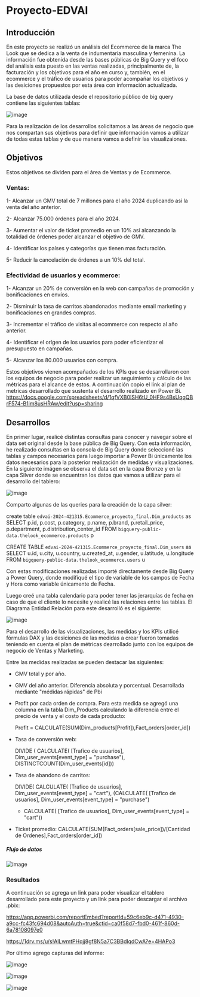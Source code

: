 # Proyecto-EDVAI

## Introducción


En este proyecto se realizó un análisis del Ecommerce de la marca The Look que se dedica a la venta de indumentaria masculina y femenina. La información fue obtenida desde las bases públicas de Big Query y el foco del análisis esta puesto en las ventas realizadas, principalmente de, la facturación y los objetivos para el año en curso y, también, en el ecommerce y el tráfico de usuarios para poder acompañar los objetivos y las desiciones propuestos por esta área con información actualizada.

La base de datos utilizada desde el repositorio público de big query contiene las siguientes tablas:



![image](https://github.com/ianziano/Proyecto-EDVAI/assets/169062674/475f5273-8ab9-43d9-8858-ea4cd00fa61b)



Para la realización de los desarrollos solicitamos a las áreas de negocio que nos compartan sus objetivos para definir que información vamos a utilizar de todas estas tablas y de que manera vamos a definir las visualizaiones. 

## Objetivos


Estos objetivos se dividen para el área de Ventas y de Ecommerce.

### Ventas:

1- Alcanzar un GMV total de 7 millones para el año 2024 duplicando asi la venta del año anterior.

2- Alcanzar 75.000 órdenes para el año 2024. 

3- Aumentar el valor de ticket promedio en un 10% así alcanzando la totalidad de órdenes poder alcanzar el objetivo de GMV.

4- Identificar los países y categorías que tienen mas facturación.

5- Reducir la cancelación de órdenes a un 10% del total.


### Efectividad de usuarios y ecommerce:

1- Alcanzar un 20% de conversión en la web con campañas de promoción y bonificaciones en envíos.

2- Disminuir la tasa de carritos abandonados mediante email marketing y bonificaciones en grandes compras.

3- Incrementar el tráfico de visitas al ecommerce con respecto al año anterior.

4- Identificar el orígen de los usuarios para poder eficientizar el presupuesto en campañas. 

5- Alcanzar los 80.000 usuarios con compra.


Estos objetivos vienen acompañados de los KPIs que se desarrollaron con los equipos de negocio para poder realizar un seguimiento y cálculo de las métricas para el alcance de estos. A continuación copio el link al plan de metricas desarrollado que sustenta el desarrollo realizado en Power Bi. https://docs.google.com/spreadsheets/d/1qfVXB0ISH6tU_0HF9s4BsUqqQBrF574-B1im8usHRAw/edit?usp=sharing

## Desarrollos

En primer lugar, realicé distintas consultas para conocer y navegar sobre el data set original desde la base pública de Big Query. Con esta información, he realizado consultas en la consola de Big Query donde seleccioné las tablas y campos necesarios para luego importar a Power Bi únicamente los datos necesarios para la posterior realización de medidas y visualizaciones. En la siguiente imágen se observa el data set en la capa Bronze y en la capa Silver donde se encuentran los datos que vamos a utilizar para el desarrollo del tablero:

![image](https://github.com/ianziano/trabajo_final_edvai/assets/169062674/11a49eee-e991-4b98-bb09-fdf76b378fa9)

Comparto algunas de las queries para la creación de la capa silver:

create table `edvai-2024-421315.Ecommerce_proyecto_final.Dim_products` as
SELECT p.id, p.cost, p.category, p.name, p.brand, p.retail_price, p.department, p.distribution_center_id
FROM `bigquery-public-data.thelook_ecommerce.products` p

CREATE TABLE `edvai-2024-421315.Ecommerce_proyecto_final.Dim_users` as
SELECT u.id, u.city, u.country, u.created_at, u.gender, u.latitude, u.longitude
FROM `bigquery-public-data.thelook_ecommerce.users` u

Con estas modificaciones realizadas importé directamente desde Big Query a Power Query, donde modifiqué el tipo de variable de los campos de Fecha y Hora como variable únicamente de Fecha.

Luego creé una tabla calendario para poder tener las jerarquías de fecha en caso de que el cliente lo necesite y realicé las relaciones entre las tablas. El Diagrama Entidad Relación para este desarrolló es el siguiente:

![image](https://github.com/ianziano/trabajo_final_edvai/assets/169062674/a36eb81a-693a-41cf-bea1-2a006a84b35a)


Para el desarrollo de las visualizaciones, las medidas y los KPIs utilicé fórmulas DAX y las desiciones de las medidas a crear fueron tomadas teniendo en cuenta el plan de métricas dearrollado junto con los equipos de negocio de Ventas y Marketing.

Entre las medidas realizadas se pueden destacar las siguientes:

- GMV total y por año.
- GMV del año anterior. Diferencia absoluta y porcentual. Desarrollada mediante "médidas rápidas" de Pbi
- Profit por cada orden de compra. Para esta medida se agregó una columna en la tabla Dim_Products calculando la diferencia entre el precio de venta y el costo de cada producto:

  Profit = CALCULATE(SUM(Dim_products[Profit]),Fact_orders[order_id])

- Tasa de conversión web:
  
  DIVIDE (
  CALCULATE(
    [Trafico de usuarios],
    Dim_user_events[event_type] = "purchase"),
  DISTINCTCOUNT(Dim_user_events[id]))
  
- Tasa de abandono de carritos:
  
  DIVIDE(
  CALCULATE(
    [Trafico de usuarios],
    Dim_user_events[event_type] = "cart"),
  (CALCULATE(
    [Trafico de usuarios],
    Dim_user_events[event_type] = "purchase")
  + CALCULATE(
    [Trafico de usuarios],
    Dim_user_events[event_type] = "cart"))

- Ticket promedio: CALCULATE(SUM(Fact_orders[sale_price])/[Cantidad de Ordenes],Fact_orders[order_id]) 


##### Flujo de datos

![image](https://github.com/ianziano/Proyecto-EDVAI/assets/169062674/42463367-7a73-4e38-815f-b60eca8b2a82)






### Resultados


A continuación se agrega un link para poder visualizar el tablero desarrollado para este proyecto y un link para poder descargar el archivo .pbix:

https://app.powerbi.com/reportEmbed?reportId=59c6eb9c-d471-4930-a9cc-fc43fc694d08&autoAuth=true&ctid=ca0f58d7-fbd0-461f-860d-6a78108097e0

https://1drv.ms/u/s!AlLwmtPHqjj8gf8N5a7C3BBdlqdCwA?e=4HAPo3

Por último agrego capturas del informe:

![image](https://github.com/ianziano/trabajo_final_edvai/assets/169062674/d99202a4-0d66-4c09-bab1-7edf150588a8)


![image](https://github.com/ianziano/trabajo_final_edvai/assets/169062674/090b5bd5-5c8e-4e2d-8525-4e2dba9f5cb7)


![image](https://github.com/ianziano/trabajo_final_edvai/assets/169062674/c2225c75-7ba9-4992-ad6a-36761578dd34)





